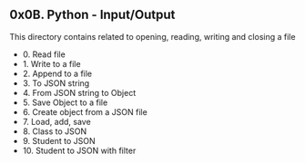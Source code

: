 <h2>0x0B. Python - Input/Output</h2>
<p>This directory contains related to opening, reading, writing and closing a file</p>
<ul>
<li>0. Read file</li>
<li>1. Write to a file</li>
<li>2. Append to a file</li>
<li>3. To JSON string</li>
<li>4. From JSON string to Object</li>
<li>5. Save Object to a file</li>
<li>6. Create object from a JSON file</li>
<li>7. Load, add, save</li>
<li>8. Class to JSON</li>
<li>9. Student to JSON</li>
<li>10. Student to JSON with filter</li>
</ul>

